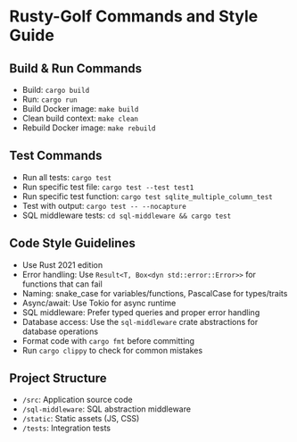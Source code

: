 # Rusty-Golf Commands and Style Guide

## Build & Run Commands
- Build: `cargo build`
- Run: `cargo run`
- Build Docker image: `make build`
- Clean build context: `make clean`
- Rebuild Docker image: `make rebuild`

## Test Commands
- Run all tests: `cargo test`
- Run specific test file: `cargo test --test test1`
- Run specific test function: `cargo test sqlite_multiple_column_test`
- Test with output: `cargo test -- --nocapture`
- SQL middleware tests: `cd sql-middleware && cargo test`

## Code Style Guidelines
- Use Rust 2021 edition
- Error handling: Use `Result<T, Box<dyn std::error::Error>>` for functions that can fail
- Naming: snake_case for variables/functions, PascalCase for types/traits
- Async/await: Use Tokio for async runtime
- SQL middleware: Prefer typed queries and proper error handling
- Database access: Use the `sql-middleware` crate abstractions for database operations
- Format code with `cargo fmt` before committing
- Run `cargo clippy` to check for common mistakes

## Project Structure
- `/src`: Application source code
- `/sql-middleware`: SQL abstraction middleware
- `/static`: Static assets (JS, CSS)
- `/tests`: Integration tests